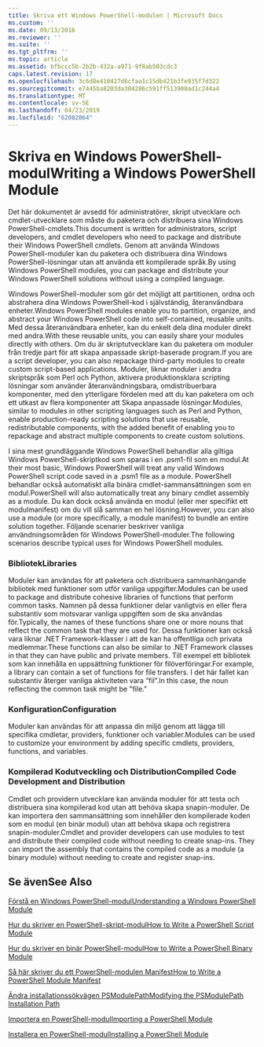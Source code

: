 ```yaml
---
title: Skriva ett Windows PowerShell-modulen | Microsoft Docs
ms.custom: ''
ms.date: 09/13/2016
ms.reviewer: ''
ms.suite: ''
ms.tgt_pltfrm: ''
ms.topic: article
ms.assetid: bfbccc5b-2b2b-432a-a971-9f8ab503cdc3
caps.latest.revision: 17
ms.openlocfilehash: 3c6d8e410427d6cfaa1c15db421b3fe935f7d322
ms.sourcegitcommit: e7445ba8203da304286c591ff513900ad1c244a4
ms.translationtype: MT
ms.contentlocale: sv-SE
ms.lasthandoff: 04/23/2019
ms.locfileid: "62082064"
---
```

# <a name="writing-a-windows-powershell-module"></a><span data-ttu-id="aa7fe-102">Skriva en Windows PowerShell-modul</span><span class="sxs-lookup"><span data-stu-id="aa7fe-102">Writing a Windows PowerShell Module</span></span>

<span data-ttu-id="aa7fe-103">Det här dokumentet är avsedd för administratörer, skript utvecklare och cmdlet-utvecklare som måste du paketera och distribuera sina Windows PowerShell-cmdlets.</span><span class="sxs-lookup"><span data-stu-id="aa7fe-103">This document is written for administrators, script developers, and cmdlet developers who need to package and distribute their Windows PowerShell cmdlets.</span></span> <span data-ttu-id="aa7fe-104">Genom att använda Windows PowerShell-moduler kan du paketera och distribuera dina Windows PowerShell-lösningar utan att använda ett kompilerade språk.</span><span class="sxs-lookup"><span data-stu-id="aa7fe-104">By using Windows PowerShell modules, you can package and distribute your Windows PowerShell solutions without using a compiled language.</span></span>

<span data-ttu-id="aa7fe-105">Windows PowerShell-moduler som gör det möjligt att partitionen, ordna och abstrahera dina Windows PowerShell-kod i självständig, återanvändbara enheter.</span><span class="sxs-lookup"><span data-stu-id="aa7fe-105">Windows PowerShell modules enable you to partition, organize, and abstract your Windows PowerShell code into self-contained, reusable units.</span></span> <span data-ttu-id="aa7fe-106">Med dessa återanvändbara enheter, kan du enkelt dela dina moduler direkt med andra.</span><span class="sxs-lookup"><span data-stu-id="aa7fe-106">With these reusable units, you can easily share your modules directly with others.</span></span> <span data-ttu-id="aa7fe-107">Om du är skriptutvecklare kan du paketera om moduler från tredje part för att skapa anpassade skript-baserade program.</span><span class="sxs-lookup"><span data-stu-id="aa7fe-107">If you are a script developer, you can also repackage third-party modules to create custom script-based applications.</span></span> <span data-ttu-id="aa7fe-108">Moduler, liknar moduler i andra skriptspråk som Perl och Python, aktivera produktionsklara scripting lösningar som använder återanvändningsbara, omdistribuerbara komponenter, med den ytterligare fördelen med att du kan paketera om och ett utkast av flera komponenter att Skapa anpassade lösningar.</span><span class="sxs-lookup"><span data-stu-id="aa7fe-108">Modules, similar to modules in other scripting languages such as Perl and Python, enable production-ready scripting solutions that use reusable, redistributable components, with the added benefit of enabling you to repackage and abstract multiple components to create custom solutions.</span></span>

<span data-ttu-id="aa7fe-109">I sina mest grundläggande Windows PowerShell behandlar alla giltiga Windows PowerShell-skriptkod som sparas i en .psm1-fil som en modul.</span><span class="sxs-lookup"><span data-stu-id="aa7fe-109">At their most basic, Windows PowerShell will treat any valid Windows PowerShell script code saved in a .psm1 file as a module.</span></span> <span data-ttu-id="aa7fe-110">PowerShell behandlar också automatiskt alla binära cmdlet-sammansättningen som en modul.</span><span class="sxs-lookup"><span data-stu-id="aa7fe-110">PowerShell will also automatically treat any binary cmdlet assembly as a module.</span></span> <span data-ttu-id="aa7fe-111">Du kan dock också använda en modul (eller mer specifikt ett modulmanifest) om du vill slå samman en hel lösning.</span><span class="sxs-lookup"><span data-stu-id="aa7fe-111">However, you can also use a module (or more specifically, a module manifest) to bundle an entire solution together.</span></span> <span data-ttu-id="aa7fe-112">Följande scenarier beskriver vanliga användningsområden för Windows PowerShell-moduler.</span><span class="sxs-lookup"><span data-stu-id="aa7fe-112">The following scenarios describe typical uses for Windows PowerShell modules.</span></span>

### <a name="libraries"></a><span data-ttu-id="aa7fe-113">Bibliotek</span><span class="sxs-lookup"><span data-stu-id="aa7fe-113">Libraries</span></span>

<span data-ttu-id="aa7fe-114">Moduler kan användas för att paketera och distribuera sammanhängande bibliotek med funktioner som utför vanliga uppgifter.</span><span class="sxs-lookup"><span data-stu-id="aa7fe-114">Modules can be used to package and distribute cohesive libraries of functions that perform common tasks.</span></span> <span data-ttu-id="aa7fe-115">Namnen på dessa funktioner delar vanligtvis en eller flera substantiv som motsvarar vanliga uppgiften som de ska användas för.</span><span class="sxs-lookup"><span data-stu-id="aa7fe-115">Typically, the names of these functions share one or more nouns that reflect the common task that they are used for.</span></span> <span data-ttu-id="aa7fe-116">Dessa funktioner kan också vara liknar .NET Framework-klasser i att de kan ha offentliga och privata medlemmar.</span><span class="sxs-lookup"><span data-stu-id="aa7fe-116">These functions can also be similar to .NET Framework classes in that they can have public and private members.</span></span> <span data-ttu-id="aa7fe-117">Till exempel ett bibliotek som kan innehålla en uppsättning funktioner för filöverföringar.</span><span class="sxs-lookup"><span data-stu-id="aa7fe-117">For example, a library can contain a set of functions for file transfers.</span></span> <span data-ttu-id="aa7fe-118">I det här fallet kan substantiv återger vanliga aktiviteten vara ”fil”.</span><span class="sxs-lookup"><span data-stu-id="aa7fe-118">In this case, the noun reflecting the common task might be "file."</span></span>

### <a name="configuration"></a><span data-ttu-id="aa7fe-119">Konfiguration</span><span class="sxs-lookup"><span data-stu-id="aa7fe-119">Configuration</span></span>

<span data-ttu-id="aa7fe-120">Moduler kan användas för att anpassa din miljö genom att lägga till specifika cmdletar, providers, funktioner och variabler.</span><span class="sxs-lookup"><span data-stu-id="aa7fe-120">Modules can be used to customize your environment by adding specific cmdlets, providers, functions, and variables.</span></span>

### <a name="compiled-code-development-and-distribution"></a><span data-ttu-id="aa7fe-121">Kompilerad Kodutveckling och Distribution</span><span class="sxs-lookup"><span data-stu-id="aa7fe-121">Compiled Code Development and Distribution</span></span>

<span data-ttu-id="aa7fe-122">Cmdlet och providern utvecklare kan använda moduler för att testa och distribuera sina kompilerad kod utan att behöva skapa snapin-moduler. De kan importera den sammansättning som innehåller den kompilerade koden som en modul (en binär modul) utan att behöva skapa och registrera snapin-moduler.</span><span class="sxs-lookup"><span data-stu-id="aa7fe-122">Cmdlet and provider developers can use modules to test and distribute their compiled code without needing to create snap-ins. They can import the assembly that contains the compiled code as a module (a binary module) without needing to create and register snap-ins.</span></span>

## <a name="see-also"></a><span data-ttu-id="aa7fe-123">Se även</span><span class="sxs-lookup"><span data-stu-id="aa7fe-123">See Also</span></span>

[<span data-ttu-id="aa7fe-124">Förstå en Windows PowerShell-modul</span><span class="sxs-lookup"><span data-stu-id="aa7fe-124">Understanding a Windows PowerShell Module</span></span>](./understanding-a-windows-powershell-module.md)

[<span data-ttu-id="aa7fe-125">Hur du skriver en PowerShell-skript-modul</span><span class="sxs-lookup"><span data-stu-id="aa7fe-125">How to Write a PowerShell Script Module</span></span>](./how-to-write-a-powershell-script-module.md)

[<span data-ttu-id="aa7fe-126">Hur du skriver en binär PowerShell-modul</span><span class="sxs-lookup"><span data-stu-id="aa7fe-126">How to Write a PowerShell Binary Module</span></span>](./how-to-write-a-powershell-binary-module.md)

[<span data-ttu-id="aa7fe-127">Så här skriver du ett PowerShell-modulen Manifest</span><span class="sxs-lookup"><span data-stu-id="aa7fe-127">How to Write a PowerShell Module Manifest</span></span>](http://msdn.microsoft.com/en-us/abe4c24b-e64e-4a61-81d5-18c4fceba0b6)

[<span data-ttu-id="aa7fe-128">Ändra installationssökvägen PSModulePath</span><span class="sxs-lookup"><span data-stu-id="aa7fe-128">Modifying the PSModulePath Installation Path</span></span>](./modifying-the-psmodulepath-installation-path.md)

[<span data-ttu-id="aa7fe-129">Importera en PowerShell-modul</span><span class="sxs-lookup"><span data-stu-id="aa7fe-129">Importing a PowerShell Module</span></span>](./importing-a-powershell-module.md)

[<span data-ttu-id="aa7fe-130">Installera en PowerShell-modul</span><span class="sxs-lookup"><span data-stu-id="aa7fe-130">Installing a PowerShell Module</span></span>](./installing-a-powershell-module.md)
